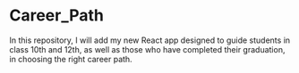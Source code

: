 # Career_Path
 In this repository, I will add my new React app designed to guide students in class 10th and 12th, as well as those who have completed their graduation, in choosing the right career path.
